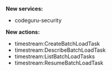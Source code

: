 **New services:**

- codeguru-security

**New actions:**

- timestream:CreateBatchLoadTask
- timestream:DescribeBatchLoadTask
- timestream:ListBatchLoadTasks
- timestream:ResumeBatchLoadTask
